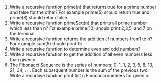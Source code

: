 1. Write a recursive function prime(n) that returns true for a prime number and false for the other? For example prime(5) should return true and prime(8) should return false.
2. Write a recursive function primeSeq(n) that prints all prime number which less than n? For example prime(10) should print 2,3,5, and 7 on the terminal.
3. Write a recursive function returns the addition of numbers from1 to n? For example sum(5) should print 15
4. Write a recursive function to determine even and odd numbers?
5. Write a recursive function to get the addition of all even numbers less than given n.
6. The Fibonacci Sequence is the series of numbers: 0, 1, 1, 2, 3, 5, 8, 13, 21, 34, . . .
Each subsequent number is the sum of the previous two. Write a recursive function print fist n Fibonacci numbers for given n.
